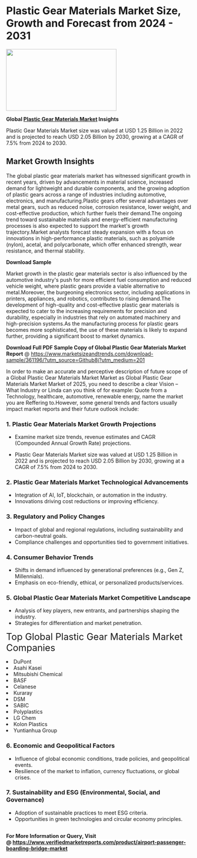 <H1>Plastic Gear Materials Market Size, Growth and Forecast from 2024 - 2031</H1><img class="aligncenter size-medium wp-image-584254" src="https://thirdeyenews.in/wp-content/uploads/2024/09/Global-Market-Research-300x168.jpeg" alt="" width="300" height="168" /><p><strong>Global&nbsp;<a href="https://www.marketsizeandtrends.com/download-sample/361196/?utm_source=Github8j?utm_medium=201">Plastic Gear Materials Market</a> Insights</strong></p><p>Plastic Gear Materials Market size was valued at USD 1.25 Billion in 2022 and is projected to reach USD 2.05 Billion by 2030, growing at a CAGR of 7.5% from 2024 to 2030.</p><p><h2>Market Growth Insights</h2> <p>The global plastic gear materials market has witnessed significant growth in recent years, driven by advancements in material science, increased demand for lightweight and durable components, and the growing adoption of plastic gears across a range of industries including automotive, electronics, and manufacturing.Plastic gears offer several advantages over metal gears, such as reduced noise, corrosion resistance, lower weight, and cost-effective production, which further fuels their demand.The ongoing trend toward sustainable materials and energy-efficient manufacturing processes is also expected to support the market's growth trajectory.Market analysts forecast steady expansion with a focus on innovations in high-performance plastic materials, such as polyamide (nylon), acetal, and polycarbonate, which offer enhanced strength, wear resistance, and thermal stability.</p> <p><strong>Download Sample</strong></p> <p>Market growth in the plastic gear materials sector is also influenced by the automotive industry's push for more efficient fuel consumption and reduced vehicle weight, where plastic gears provide a viable alternative to metal.Moreover, the burgeoning electronics sector, including applications in printers, appliances, and robotics, contributes to rising demand.The development of high-quality and cost-effective plastic gear materials is expected to cater to the increasing requirements for precision and durability, especially in industries that rely on automated machinery and high-precision systems.As the manufacturing process for plastic gears becomes more sophisticated, the use of these materials is likely to expand further, providing a significant boost to market dynamics.</p> <p><span class=""><strong>Download Full PDF Sample Copy of Global Plastic Gear Materials Market Report</strong> @ <a href="https://www.marketsizeandtrends.com/download-sample/361196/?utm_source=Github8j?utm_medium=201" target="_blank">https://www.marketsizeandtrends.com/download-sample/361196/?utm_source=Github8j?utm_medium=201</a></span></p><p>In order to make an accurate and perceptive description of future scope of a Global&nbsp;Plastic Gear Materials Market Market as Global&nbsp;Plastic Gear Materials Market Market of 2025, you need to describe a clear Vision &ndash; What Industry or Linda can you think of for example: Quote from a Technology, healthcare, automotive, renewable energy, name the market you are Reffering to.However, some general trends and factors usually impact market reports and their future outlook include:</p><h3>1.&nbsp;<strong>Plastic Gear Materials Market Growth Projections</strong></h3><ul><li>Examine market size trends, revenue estimates and CAGR (Compounded Annual Growth Rate) projections.</li><li><p>Plastic Gear Materials Market size was valued at USD 1.25 Billion in 2022 and is projected to reach USD 2.05 Billion by 2030, growing at a CAGR of 7.5% from 2024 to 2030.</p></li></ul><h3>2.&nbsp;<strong>Plastic Gear Materials Market Technological Advancements</strong></h3><ul><li>Integration of AI, IoT, blockchain, or automation in the industry.</li><li>Innovations driving cost reductions or improving efficiency.</li></ul><h3>3.&nbsp;<strong>Regulatory and Policy Changes</strong></h3><ul><li>Impact of global and regional regulations, including sustainability and carbon-neutral goals.</li><li>Compliance challenges and opportunities tied to government initiatives.</li></ul><h3>4.&nbsp;<strong>Consumer Behavior Trends</strong></h3><ul><li>Shifts in demand influenced by generational preferences (e.g., Gen Z, Millennials).</li><li>Emphasis on eco-friendly, ethical, or personalized products/services.</li></ul><h3>5.&nbsp;<strong>Global Plastic Gear Materials Market Competitive Landscape</strong></h3><ul><li>Analysis of key players, new entrants, and partnerships shaping the industry.</li><li>Strategies for differentiation and market penetration.</li></ul><p data-pm-slice="1 1 []"><span style="color: inherit; font-family: inherit; font-size: 25px;">Top Global Plastic Gear Materials Market Companies</span></p><div class="" data-test-id=""><p><li>DuPont</li><li> Asahi Kasei</li><li> Mitsubishi Chemical</li><li> BASF</li><li> Celanese</li><li> Kuraray</li><li> DSM</li><li> SABIC</li><li> Polyplastics</li><li> LG Chem</li><li> Kolon Plastics</li><li> Yuntianhua Group</li></p></div><h3>6.&nbsp;<strong>Economic and Geopolitical Factors</strong></h3><ul><li>Influence of global economic conditions, trade policies, and geopolitical events.</li><li>Resilience of the market to inflation, currency fluctuations, or global crises.</li></ul><h3>7.&nbsp;<strong>Sustainability and ESG (Environmental, Social, and Governance)</strong></h3><ul><li>Adoption of sustainable practices to meet ESG criteria.</li><li>Opportunities in green technologies and circular economy principles.</li></ul><h2><strong style="font-size: 14px;">For More Information or Query, Visit @&nbsp;</strong><a style="background-color: #ffffff; font-size: 14px;" href="https://www.marketsizeandtrends.com/report/plastic-gear-materials-market/" target="_blank">https://www.verifiedmarketreports.com/product/airport-passenger-boarding-bridge-market</a></h2>